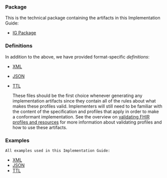 <style>
  {% include liquid-templates.css %}
</style>

### Package

This is the technical package containing the artifacts in this Implementation Guide:

* [IG Package](package.tgz)

### Definitions

In addition to the above, we have provided format-specific _definitions_:

* [XML](definitions.xml.zip)
* [JSON](definitions.json.zip)
* [TTL](definitions.ttl.zip)

    These files should be the first choice whenever generating any implementation artifacts since they contain all of the rules about what makes these profiles valid.
    Implementers will still need to be familiar with the content of the specification and profiles that apply in order to make a conformant implementation.
    See the overview on [validating FHIR profiles and resources](http://hl7.org/fhir/validation.html) for more information about validating profiles and how to use these artifacts.


### Examples

    All examples used in this Implementation Guide:

* [XML](examples.xml.zip)
* [JSON](examples.json.zip)
* [TTL](examples.ttl.zip)